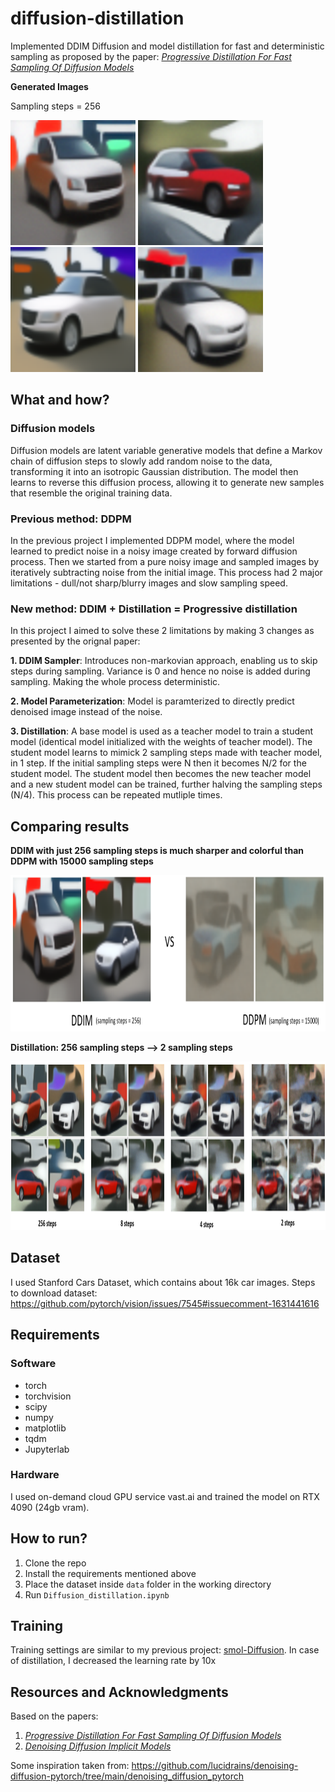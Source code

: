 # diffusion-distillation
Implemented DDIM Diffusion and model distillation for fast and deterministic sampling as proposed by the paper: [*Progressive Distillation For Fast Sampling Of Diffusion Models*](https://arxiv.org/abs/2202.00512)

**Generated Images**

Sampling steps = 256

<img src="https://github.com/Avenger-py/diffusion-distillation/blob/main/assets/image_0_256.png" width="200" height="200"> <img src="https://github.com/Avenger-py/diffusion-distillation/blob/main/assets/image_1_256.png" width="200" height="200"> <img src="https://github.com/Avenger-py/diffusion-distillation/blob/main/assets/image_2_256.png" width="200" height="200"> <img src="https://github.com/Avenger-py/diffusion-distillation/blob/main/assets/image_3_256.png" width="200" height="200">

## What and how?

### Diffusion models
Diffusion models are latent variable generative models that define a Markov chain of diffusion steps to slowly add random noise to the data, transforming it into an isotropic Gaussian distribution. The model then learns to reverse this diffusion process, allowing it to generate new samples that resemble the original training data.

### Previous method: DDPM
In the previous project I implemented DDPM model, where the model learned to predict noise in a noisy image created by forward diffusion process. Then we started from a pure noisy image and sampled images by iteratively subtracting noise from the initial image. This process had 2 major limitations - dull/not sharp/blurry images and slow sampling speed.

### New method: DDIM + Distillation = Progressive distillation
In this project I aimed to solve these 2 limitations by making 3 changes as presented by the orignal paper:

**1. DDIM Sampler**: Introduces non-markovian approach, enabling us to skip steps during sampling. Variance is 0 and hence no noise is added during sampling. Making the whole process deterministic.

**2. Model Parameterization**: Model is paramterized to directly predict denoised image instead of the noise.

**3. Distillation**: A base model is used as a teacher model to train a student model (identical model initialized with the weights of teacher model). The student model learns to mimick 2 sampling steps made with teacher model, in 1 step. If the initial sampling steps were N then it becomes N/2 for the student model. The student model then becomes the new teacher model and a new student model can be trained, further halving the sampling steps (N/4). This process can be repeated mutliple times.     

## Comparing results


**DDIM with just 256 sampling steps is much sharper and colorful than DDPM with 15000 sampling steps**

<img src="https://github.com/Avenger-py/diffusion-distillation/blob/main/assets/ddim-vs-ddpm.png" width="1000" height="250">


**Distillation: 256 sampling steps --> 2 sampling steps**

<img src="https://github.com/Avenger-py/diffusion-distillation/blob/main/assets/compare-distillation.png" width="1000" height="270">

## Dataset
I used Stanford Cars Dataset, which contains about 16k car images. Steps to download dataset: https://github.com/pytorch/vision/issues/7545#issuecomment-1631441616

## Requirements
### Software
- torch
- torchvision
- scipy
- numpy
- matplotlib
- tqdm
- Jupyterlab

### Hardware
I used on-demand cloud GPU service vast.ai and trained the model on RTX 4090 (24gb vram).

## How to run?
1. Clone the repo
2. Install the requirements mentioned above
3. Place the dataset inside `data` folder in the working directory
4. Run `Diffusion_distillation.ipynb`

## Training
Training settings are similar to my previous project: [smol-Diffusion](https://github.com/Avenger-py/smol-Diffusion).
In case of distillation, I decreased the learning rate by 10x

## Resources and Acknowledgments
Based on the papers: 
1. [*Progressive Distillation For Fast Sampling Of Diffusion Models*](https://arxiv.org/abs/2202.00512)
2. [*Denoising Diffusion Implicit Models*](https://arxiv.org/pdf/2010.02502)

Some inspiration taken from: https://github.com/lucidrains/denoising-diffusion-pytorch/tree/main/denoising_diffusion_pytorch 



